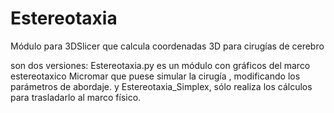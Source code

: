 # Estereotaxia
Módulo para 3DSlicer que calcula coordenadas 3D para cirugías de cerebro

son dos versiones: Estereotaxia.py es un módulo con gráficos del marco estereotaxico Micromar que puese simular la cirugía , modificando los parámetros de abordaje.
y Estereotaxia_Simplex, sólo realiza los cálculos para trasladarlo al marco físico.


